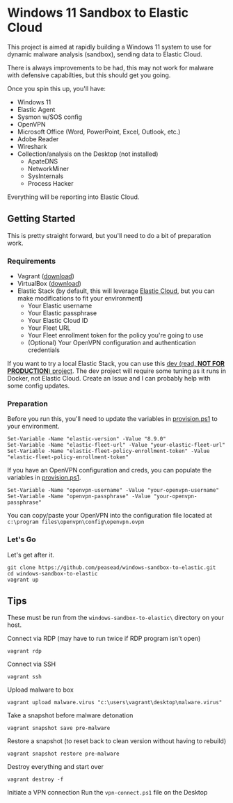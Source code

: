 # Windows 11 Sandbox to Elastic Cloud

This project is aimed at rapidly building a Windows 11 system to use for dynamic malware analysis (sandbox), sending data to Elastic Cloud.

There is always improvements to be had, this may not work for malware with defensive capabilties, but this should get you going. 

Once you spin this up, you'll have:

* Windows 11
* Elastic Agent
* Sysmon w/SOS config
* OpenVPN
* Microsoft Office (Word, PowerPoint, Excel, Outlook, etc.)
* Adobe Reader
* Wireshark
* Collection/analysis on the Desktop (not installed)
  * ApateDNS
  * NetworkMiner
  * SysInternals
  * Process Hacker

Everything will be reporting into Elastic Cloud.

## Getting Started

This is pretty straight forward, but you'll need to do a bit of preparation work.

### Requirements

- Vagrant ([download](https://www.vagrantup.com/downloads))
- VirtualBox ([download](https://www.virtualbox.org/wiki/Downloads))
- Elastic Stack (by default, this will leverage [Elastic Cloud](https://cloud.elastic.co), but you can make modifications to fit your environment)
  - Your Elastic username
  - Your Elastic passphrase
  - Your Elastic Cloud ID
  - Your Fleet URL
  - Your Fleet enrollment token for the policy you're going to use
  - (Optional) Your OpenVPN configuration and authentication credentials

If you want to try a local Elastic Stack, you can use this [dev (read, **NOT FOR PRODUCTION**) project](https://github.com/peasead/elastic-container). The dev project will require some tuning as it runs in Docker, not Elastic Cloud. Create an Issue and I can probably help with some config updates.

### Preparation

Before you run this, you'll need to update the variables in [provision.ps1](provision.ps1) to your environment.

```
Set-Variable -Name "elastic-version" -Value "8.9.0" 
Set-Variable -Name "elastic-fleet-url" -Value "your-elastic-fleet-url"
Set-Variable -Name "elastic-fleet-policy-enrollment-token" -Value "elastic-fleet-policy-enrollment-token"
```

If you have an OpenVPN configuration and creds, you can populate the variables in [provision.ps1](provision.ps1).

```
Set-Variable -Name "openvpn-username" -Value "your-openvpn-username"
Set-Variable -Name "openvpn-passphrase" -Value "your-openvpn-passphrase"
```

You can copy/paste your OpenVPN into the configuration file located at `c:\program files\openvpn\config\openvpn.ovpn`

### Let's Go

Let's get after it.

```
git clone https://github.com/peasead/windows-sandbox-to-elastic.git
cd windows-sandbox-to-elastic
vagrant up
```

## Tips

These must be run from the `windows-sandbox-to-elastic\` directory on your host.

Connect via RDP (may  have to run twice if RDP program isn't open)
```
vagrant rdp
```

Connect via SSH
```
vagrant ssh
```

Upload malware to box
```
vagrant upload malware.virus "c:\users\vagrant\desktop\malware.virus"
```

Take a snapshot before malware detonation
```
vagrant snapshot save pre-malware
```

Restore a snapshot (to reset back to clean version without having to rebuild)
```
vagrant snapshot restore pre-malware
```

Destroy everything and start over
```
vagrant destroy -f
```

Initiate a VPN connection
Run the `vpn-connect.ps1` file on the Desktop
